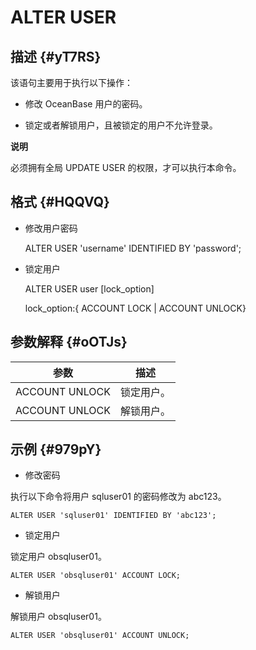 ALTER USER 
===============================



描述 {#yT7RS}
-----------

该语句主要用于执行以下操作：

* 修改 OceanBase 用户的密码。

* 锁定或者解锁用户，且被锁定的用户不允许登录。

  



**说明**



必须拥有全局 UPDATE USER 的权限，才可以执行本命令。

格式 {#HQQVQ}
-----------

* 修改用户密码




    ALTER USER 'username' IDENTIFIED BY 'password';



* 锁定用户




    ALTER USER user [lock_option]
    
    lock_option:{
    ACCOUNT LOCK
    | ACCOUNT UNLOCK}



参数解释 {#oOTJs}
-------------



|     **参数**     | **描述** |
|----------------|--------|
| ACCOUNT UNLOCK | 锁定用户。  |
| ACCOUNT UNLOCK | 解锁用户。  |



示例 {#979pY}
-----------

* 修改密码




执行以下命令将用户 sqluser01 的密码修改为 abc123。

    ALTER USER 'sqluser01' IDENTIFIED BY 'abc123';



* 锁定用户




锁定用户 obsqluser01。

    ALTER USER 'obsqluser01' ACCOUNT LOCK;



* 解锁用户




解锁用户 obsqluser01。

    ALTER USER 'obsqluser01' ACCOUNT UNLOCK;





